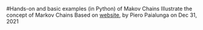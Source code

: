 #Hands-on and basic examples (in Python) of Makov Chains
Illustrate the concept of Markov Chains
Based on [website](https://towardsdatascience.com/hands-on-markov-chains-example-using-python-8138bf2bd971), by Piero Paialunga on Dec 31, 2021
